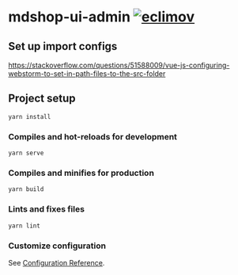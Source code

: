 # mdshop-ui-admin [![eclimov](https://circleci.com/gh/eclimov/mdshop-ui-admin.svg?style=svg)](https://circleci.com/gh/eclimov/mdshop-ui-admin)

## Set up import configs
https://stackoverflow.com/questions/51588009/vue-js-configuring-webstorm-to-set-in-path-files-to-the-src-folder

## Project setup
```
yarn install
```

### Compiles and hot-reloads for development
```
yarn serve
```

### Compiles and minifies for production
```
yarn build
```

### Lints and fixes files
```
yarn lint
```

### Customize configuration
See [Configuration Reference](https://cli.vuejs.org/config/).
